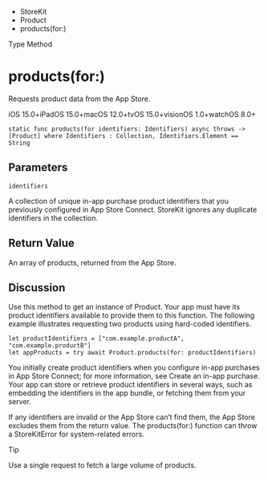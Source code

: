 

- StoreKit
- Product
-  products(for:) 

Type Method

# products(for:)

Requests product data from the App Store.

iOS 15.0+iPadOS 15.0+macOS 12.0+tvOS 15.0+visionOS 1.0+watchOS 8.0+

``` source
static func products(for identifiers: Identifiers) async throws -> [Product] where Identifiers : Collection, Identifiers.Element == String
```

## Parameters 

`identifiers`  

A collection of unique in-app purchase product identifiers that you previously configured in App Store Connect. StoreKit ignores any duplicate identifiers in the collection.

## Return Value

An array of products, returned from the App Store.

## Discussion

Use this method to get an instance of Product. Your app must have its product identifiers available to provide them to this function. The following example illustrates requesting two products using hard-coded identifiers.

```
let productIdentifiers = ["com.example.productA", "com.example.productB"]
let appProducts = try await Product.products(for: productIdentifiers)
```

You initially create product identifiers when you configure in-app purchases in App Store Connect; for more information, see Create an in-app purchase. Your app can store or retrieve product identifiers in several ways, such as embedding the identifiers in the app bundle, or fetching them from your server.

If any identifiers are invalid or the App Store can’t find them, the App Store excludes them from the return value. The products(for:) function can throw a StoreKitError for system-related errors.

Tip

Use a single request to fetch a large volume of products.

